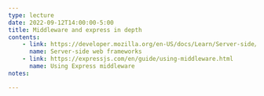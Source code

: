 ```yaml
---
type: lecture
date: 2022-09-12T14:00:00-5:00
title: Middleware and express in depth
contents:
    - link: https://developer.mozilla.org/en-US/docs/Learn/Server-side/First_steps/Web_frameworks
      name: Server-side web frameworks
    - link: https://expressjs.com/en/guide/using-middleware.html
      name: Using Express middleware
notes:

---
```

